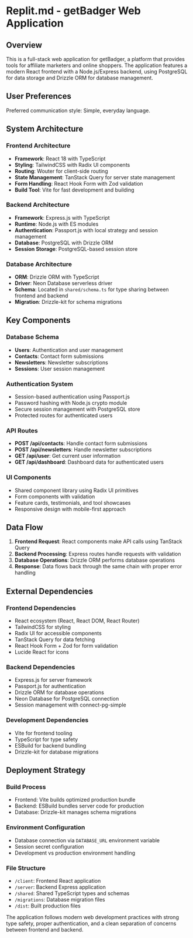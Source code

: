# Replit.md - getBadger Web Application

## Overview

This is a full-stack web application for getBadger, a platform that provides tools for affiliate marketers and online shoppers. The application features a modern React frontend with a Node.js/Express backend, using PostgreSQL for data storage and Drizzle ORM for database management.

## User Preferences

Preferred communication style: Simple, everyday language.

## System Architecture

### Frontend Architecture
- **Framework**: React 18 with TypeScript
- **Styling**: TailwindCSS with Radix UI components
- **Routing**: Wouter for client-side routing
- **State Management**: TanStack Query for server state management
- **Form Handling**: React Hook Form with Zod validation
- **Build Tool**: Vite for fast development and building

### Backend Architecture
- **Framework**: Express.js with TypeScript
- **Runtime**: Node.js with ES modules
- **Authentication**: Passport.js with local strategy and session management
- **Database**: PostgreSQL with Drizzle ORM
- **Session Storage**: PostgreSQL-based session store

### Database Architecture
- **ORM**: Drizzle ORM with TypeScript
- **Driver**: Neon Database serverless driver
- **Schema**: Located in `shared/schema.ts` for type sharing between frontend and backend
- **Migration**: Drizzle-kit for schema migrations

## Key Components

### Database Schema
- **Users**: Authentication and user management
- **Contacts**: Contact form submissions
- **Newsletters**: Newsletter subscriptions
- **Sessions**: User session management

### Authentication System
- Session-based authentication using Passport.js
- Password hashing with Node.js crypto module
- Secure session management with PostgreSQL store
- Protected routes for authenticated users

### API Routes
- **POST /api/contacts**: Handle contact form submissions
- **POST /api/newsletters**: Handle newsletter subscriptions
- **GET /api/user**: Get current user information
- **GET /api/dashboard**: Dashboard data for authenticated users

### UI Components
- Shared component library using Radix UI primitives
- Form components with validation
- Feature cards, testimonials, and tool showcases
- Responsive design with mobile-first approach

## Data Flow

1. **Frontend Request**: React components make API calls using TanStack Query
2. **Backend Processing**: Express routes handle requests with validation
3. **Database Operations**: Drizzle ORM performs database operations
4. **Response**: Data flows back through the same chain with proper error handling

## External Dependencies

### Frontend Dependencies
- React ecosystem (React, React DOM, React Router)
- TailwindCSS for styling
- Radix UI for accessible components
- TanStack Query for data fetching
- React Hook Form + Zod for form validation
- Lucide React for icons

### Backend Dependencies
- Express.js for server framework
- Passport.js for authentication
- Drizzle ORM for database operations
- Neon Database for PostgreSQL connection
- Session management with connect-pg-simple

### Development Dependencies
- Vite for frontend tooling
- TypeScript for type safety
- ESBuild for backend bundling
- Drizzle-kit for database migrations

## Deployment Strategy

### Build Process
- Frontend: Vite builds optimized production bundle
- Backend: ESBuild bundles server code for production
- Database: Drizzle-kit manages schema migrations

### Environment Configuration
- Database connection via `DATABASE_URL` environment variable
- Session secret configuration
- Development vs production environment handling

### File Structure
- `/client`: Frontend React application
- `/server`: Backend Express application
- `/shared`: Shared TypeScript types and schemas
- `/migrations`: Database migration files
- `/dist`: Built production files

The application follows modern web development practices with strong type safety, proper authentication, and a clean separation of concerns between frontend and backend.